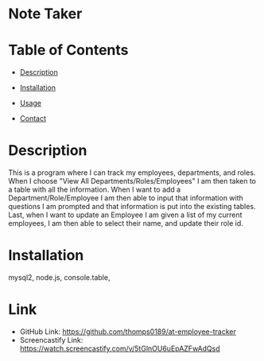   # Note Taker


  # Table of Contents
    
  - [Description](#description)

  - [Installation](#installation)

  - [Usage](#usage)

  - [Contact](#github)


  # Description 
  This is a program where I can track my employees, departments, and roles. When I choose "View All Departments/Roles/Employees" I am then taken to a table with all the information. When I want to add a Department/Role/Employee I am then able to input that information with questions I am prompted and that information is put into the existing tables. Last, when I want to update an Employee I am given a list of my current employees, I am then able to select their name, and update their role id.  

  # Installation
  mysql2, node.js, console.table,


  # Link
  - GitHub Link: https://github.com/thomps0189/at-employee-tracker
  - Screencastify Link: https://watch.screencastify.com/v/5tGlnOU6uEpAZFwAdQsd
 